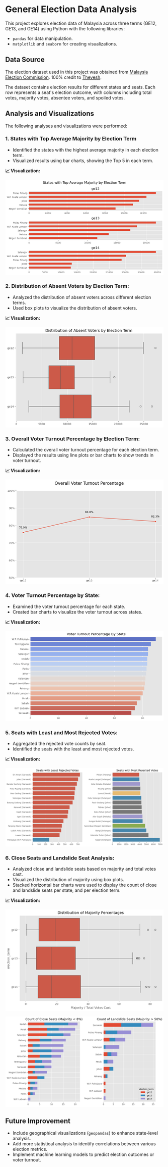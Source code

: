 # General Election Data Analysis

This project explores election data of Malaysia across three terms (GE12, GE13, and GE14) using Python with the following libraries:

- `pandas` for data manipulation.
- `matplotlib` and `seaborn` for creating visualizations.

## Data Source
The election dataset used in this project was obtained from [Malaysia Election Commission](https://github.com/Thevesh/data/tree/main/election_malaysia). 100% credit to [Thevesh](https://github.com/Thevesh).

The dataset contains election results for different states and seats. 
Each row represents a seat's election outcome, with columns including total votes, 
majority votes, absentee voters, and spoiled votes.

## Analysis and Visualizations
The following analyses and visualizations were performed:

### 1. States with Top Average Majority by Election Term
- Identified the states with the highest average majority in each election term.
- Visualized results using bar charts, showing the Top 5 in each term.

**📈 Visualization:**

![](charts/majority.png)

### 2. Distribution of Absent Voters by Election Term:
- Analyzed the distribution of absent voters across different election terms.
- Used box plots to visualize the distribution of absent voters.

**📈 Visualization:**

![](charts/absent.png)

### 3. Overall Voter Turnout Percentage by Election Term:
- Calculated the overall voter turnout percentage for each election term.
- Displayed the results using line plots or bar charts to show trends in voter turnout.

**📈 Visualization:**

![](charts/turnout-pct.png)

### 4. Voter Turnout Percentage by State:
- Examined the voter turnout percentage for each state.
- Created bar charts to visualize the voter turnout across states.

**📈 Visualization:**

![](charts/turnout-state.png)

### 5. Seats with Least and Most Rejected Votes:
- Aggregated the rejected vote counts by seat.
- Identified the seats with the least and most rejected votes.

**📈 Visualization:**

![](charts/rejected.png)

### 6. Close Seats and Landslide Seat Analysis:
- Analyzed close and landslide seats based on majority and total votes cast.
- Visualized the distribution of majority using box plots.
- Stacked horizontal bar charts were used to display the count of close and landslide seats per state, and per election term.

**📈 Visualization:**

![](charts/majority-dist.png)

![](charts/fight.png)

## Future Improvement

- Include geographical visualizations (`geopandas`) to enhance state-level analysis.
- Add more statistical analysis to identify correlations between various election metrics.
- Implement machine learning models to predict election outcomes or voter turnout.